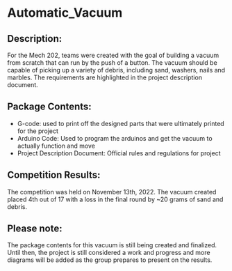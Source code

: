 # Automatic_Vacuum
## Description:
For the Mech 202, teams were created with the goal of building a vacuum from scratch that can run by the push of a button. The vacuum should be capable of picking up a variety of debris, including sand, washers, nails and marbles. The requirements are highlighted in the project description document.

## Package Contents:
- G-code: used to print off the designed parts that were ultimately printed for the project
- Arduino Code: Used to program the arduinos and get the vacuum to actually function and move
- Project Description Document: Official rules and regulations for project

## Competition Results:
The competition was held on November 13th, 2022. The vacuum created placed 4th out of 17 with a loss in the final round by ~20 grams of sand and debris.

## Please note:
The package contents for this vacuum is still being created and finalized. Until then, the project is still considered a work and progress and more diagrams will be added as the group prepares to present on the results.
